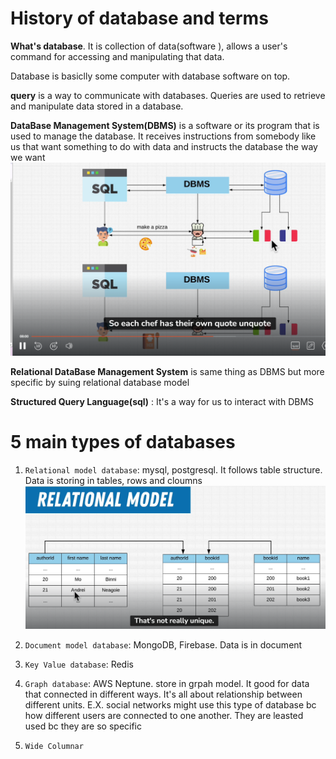 # History of database and terms

**What's database**. It is collection of data(software ), allows a user's command for accessing and manipulating that data.

Database is basiclly some computer with database software on top.

**query** is a way to communicate with databases. Queries are used to retrieve and manipulate data stored in a database.

**DataBase Management System(DBMS)** is a software or its program that is used to manage the database. It receives instructions from somebody like us that want something to do with data and instructs the database the way we want
![alt text](DBMS.png)

**Relational DataBase Management System** is same thing as DBMS but more specific by suing relational database model

**Structured Query Language(sql)** : It's a way for us to interact with DBMS

# 5 main types of databases

1) `Relational model database`: mysql, postgresql. It follows table structure. Data is storing in tables, rows and cloumns 
![alt text](relational.png)

2) `Document model database`: MongoDB, Firebase. Data is in document

3) `Key Value database`: Redis

4) `Graph database`: AWS Neptune.
store in grpah model. It good for data that connected in different ways. It's all about relationship between different units. E.X. social networks might use this type of database bc how different users are connected to one another. They are leasted used bc they are so specific

5) `Wide Columnar`
